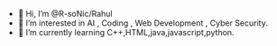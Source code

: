 - 👋 Hi, I’m @R-soNic/Rahul
- 👀 I’m interested in AI , Coding , Web Development , Cyber Security. 
- 🌱 I’m currently learning C++,HTML,java,javascript,python.

<!---
R-soNic/R-soNic is a ✨ special ✨ repository because its `README.md` (this file) appears on your GitHub profile.
You can click the Preview link to take a look at your changes.
--->
